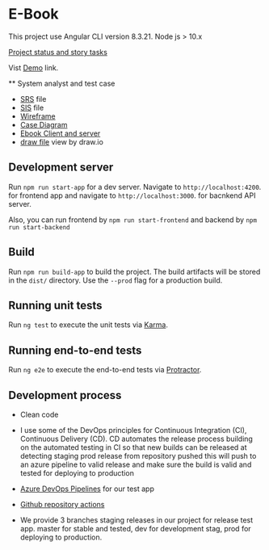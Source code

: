 # E-Book

This project use Angular CLI version 8.3.21. Node js > 10.x

[Project status and story tasks](https://github.com/nasraldin/e-book/projects/1)

Vist
[Demo](https://ebook-test.azurewebsites.net) link.

\*\* System analyst and test case

- [SRS](https://github.com/nasraldin/e-book/blob/master/docs/E-book%20%20SRS%20v%200.1.pdf) file
- [SIS](https://github.com/nasraldin/e-book/blob/master/docs/E-book%20SIs%20v.0.1.pdf) file
- [Wireframe](https://github.com/nasraldin/e-book/blob/master/docs/Ebook-Wireframe.png)
- [Case Diagram](https://github.com/nasraldin/e-book/blob/master/docs/Ebook-Use-Case-Diagram.png)
- [Ebook Client and server](https://github.com/nasraldin/e-book/blob/master/docs/Ebook.png)
- [draw file](https://github.com/nasraldin/e-book/blob/master/docs/Ebook.drawio) view by draw.io

## Development server

Run `npm run start-app` for a dev server. Navigate to `http://localhost:4200`. for frontend app and navigate to `http://localhost:3000`. for bacnkend API server.

Also, you can run frontend by `npm run start-frontend`
and backend by `npm run start-backend`

## Build

Run `npm run build-app` to build the project. The build artifacts will be stored in the `dist/` directory. Use the `--prod` flag for a production build.

## Running unit tests

Run `ng test` to execute the unit tests via [Karma](https://karma-runner.github.io).

## Running end-to-end tests

Run `ng e2e` to execute the end-to-end tests via [Protractor](http://www.protractortest.org/).

## Development process

- Clean code
- I use some of the DevOps principles for Continuous Integration (CI), Continuous Delivery (CD).
  CD automates the release process building on the automated testing in CI so that new builds can be released at detecting staging prod release from repository pushed this will push to an azure pipeline to valid release and make sure the build is valid and tested for deploying to production

- [Azure DevOps Pipelines](https://nasraldin.visualstudio.com/E-Book/_build) for our test app

- [Github repository actions]()

- We provide 3 branches staging releases in our project for release test app. master for stable and tested, dev for development stag, prod for deploying to production.
